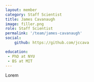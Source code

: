 ```yaml
---
layout: member
category: Staff Scientist
title: James Cavanaugh
image: filler.png
role: Staff Scientist
permalink: '/team/james-cavanaugh'
social:
    github: https://github.com/jccava

education:
 - PhD at NYU 
 - BS at MIT
---
```


Lorem 
